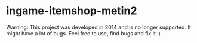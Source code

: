 # ingame-itemshop-metin2
 
Warning: This project was developed in 2014 and is no longer supported. It might have a lot of bugs. Feel free to use, find bugs and fix it :)
